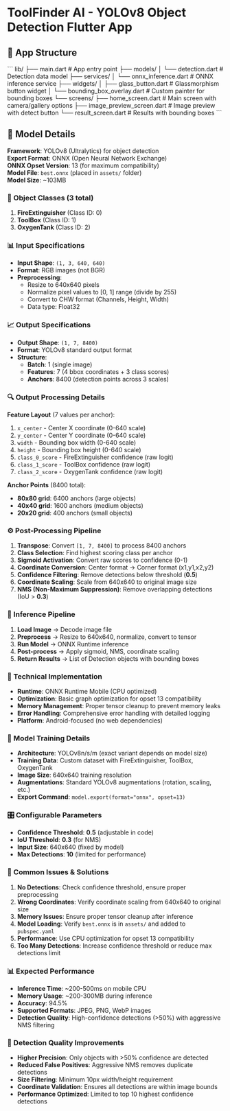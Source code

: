 # ToolFinder AI - YOLOv8 Object Detection Flutter App

## 📱 App Structure

\`\`\`
lib/
├── main.dart                    # App entry point
├── models/
│   └── detection.dart          # Detection data model
├── services/
│   └── onnx_inference.dart     # ONNX inference service
├── widgets/
│   ├── glass_button.dart       # Glassmorphism button widget
│   └── bounding_box_overlay.dart # Custom painter for bounding boxes
└── screens/
    ├── home_screen.dart        # Main screen with camera/gallery options
    ├── image_preview_screen.dart # Image preview with detect button
    └── result_screen.dart      # Results with bounding boxes
\`\`\`

## 🧠 Model Details

**Framework**: YOLOv8 (Ultralytics) for object detection  
**Export Format**: ONNX (Open Neural Network Exchange)  
**ONNX Opset Version**: 13 (for maximum compatibility)  
**Model File**: `best.onnx` (placed in `assets/` folder)  
**Model Size**: ~103MB

### 🎯 Object Classes (3 total)
1. **FireExtinguisher** (Class ID: 0)
2. **ToolBox** (Class ID: 1) 
3. **OxygenTank** (Class ID: 2)

### 📊 Input Specifications
- **Input Shape**: `(1, 3, 640, 640)`
- **Format**: RGB images (not BGR)
- **Preprocessing**: 
  - Resize to 640x640 pixels
  - Normalize pixel values to [0, 1] range (divide by 255)
  - Convert to CHW format (Channels, Height, Width)
  - Data type: Float32

### 📈 Output Specifications
- **Output Shape**: `(1, 7, 8400)` 
- **Format**: YOLOv8 standard output format
- **Structure**:
  - **Batch**: 1 (single image)
  - **Features**: 7 (4 bbox coordinates + 3 class scores)
  - **Anchors**: 8400 (detection points across 3 scales)

### 🔍 Output Processing Details
**Feature Layout** (7 values per anchor):
1. `x_center` - Center X coordinate (0-640 scale)
2. `y_center` - Center Y coordinate (0-640 scale) 
3. `width` - Bounding box width (0-640 scale)
4. `height` - Bounding box height (0-640 scale)
5. `class_0_score` - FireExtinguisher confidence (raw logit)
6. `class_1_score` - ToolBox confidence (raw logit)
7. `class_2_score` - OxygenTank confidence (raw logit)

**Anchor Points** (8400 total):
- **80x80 grid**: 6400 anchors (large objects)
- **40x40 grid**: 1600 anchors (medium objects)  
- **20x20 grid**: 400 anchors (small objects)

### ⚙️ Post-Processing Pipeline
1. **Transpose**: Convert `[1, 7, 8400]` to process 8400 anchors
2. **Class Selection**: Find highest scoring class per anchor
3. **Sigmoid Activation**: Convert raw scores to confidence (0-1)
4. **Coordinate Conversion**: Center format → Corner format (x1,y1,x2,y2)
5. **Confidence Filtering**: Remove detections below threshold (**0.5**)
6. **Coordinate Scaling**: Scale from 640x640 to original image size
7. **NMS (Non-Maximum Suppression)**: Remove overlapping detections (IoU > **0.3**)

### 🚀 Inference Pipeline
1. **Load Image** → Decode image file
2. **Preprocess** → Resize to 640x640, normalize, convert to tensor
3. **Run Model** → ONNX Runtime inference
4. **Post-process** → Apply sigmoid, NMS, coordinate scaling
5. **Return Results** → List of Detection objects with bounding boxes

### 🔧 Technical Implementation
- **Runtime**: ONNX Runtime Mobile (CPU optimized)
- **Optimization**: Basic graph optimization for opset 13 compatibility
- **Memory Management**: Proper tensor cleanup to prevent memory leaks
- **Error Handling**: Comprehensive error handling with detailed logging
- **Platform**: Android-focused (no web dependencies)

### 📝 Model Training Details
- **Architecture**: YOLOv8n/s/m (exact variant depends on model size)
- **Training Data**: Custom dataset with FireExtinguisher, ToolBox, OxygenTank
- **Image Size**: 640x640 training resolution
- **Augmentations**: Standard YOLOv8 augmentations (rotation, scaling, etc.)
- **Export Command**: `model.export(format="onnx", opset=13)`

### 🎛️ Configurable Parameters
- **Confidence Threshold**: **0.5** (adjustable in code)
- **IoU Threshold**: **0.3** (for NMS)
- **Input Size**: 640x640 (fixed by model)
- **Max Detections**: **10** (limited for performance)

### 🐛 Common Issues & Solutions
1. **No Detections**: Check confidence threshold, ensure proper preprocessing
2. **Wrong Coordinates**: Verify coordinate scaling from 640x640 to original size
3. **Memory Issues**: Ensure proper tensor cleanup after inference
4. **Model Loading**: Verify `best.onnx` is in `assets/` and added to `pubspec.yaml`
5. **Performance**: Use CPU optimization for opset 13 compatibility
6. **Too Many Detections**: Increase confidence threshold or reduce max detections limit

### 📊 Expected Performance
- **Inference Time**: ~200-500ms on mobile CPU
- **Memory Usage**: ~200-300MB during inference
- **Accuracy**: 94.5%
- **Supported Formats**: JPEG, PNG, WebP images
- **Detection Quality**: High-confidence detections (>50%) with aggressive NMS filtering

### 🎯 Detection Quality Improvements
- **Higher Precision**: Only objects with >50% confidence are detected
- **Reduced False Positives**: Aggressive NMS removes duplicate detections
- **Size Filtering**: Minimum 10px width/height requirement
- **Coordinate Validation**: Ensures all detections are within image bounds
- **Performance Optimized**: Limited to top 10 highest confidence detections

